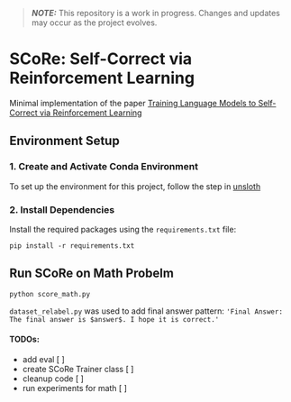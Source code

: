 > **_NOTE:_**  This repository is a work in progress. Changes and updates may occur as the project evolves.


# SCoRe: Self-Correct via Reinforcement Learning
Minimal implementation of the paper [Training Language Models to Self-Correct via Reinforcement Learning](https://arxiv.org/pdf/2409.12917)



## Environment Setup

### 1. Create and Activate Conda Environment

To set up the environment for this project, follow the step in [unsloth](https://github.com/unslothai/unsloth)

### 2. Install Dependencies

Install the required packages using the `requirements.txt` file:

```
pip install -r requirements.txt
```


## Run SCoRe on Math Probelm

```
python score_math.py
```
`dataset_relabel.py` was used to add final answer pattern: ```'Final Answer: The final answer is $answer$. I hope it is correct.'``` 


#### TODOs:
- add eval [ ] 
- create SCoRe Trainer class [ ]
- cleanup code [ ]
- run experiments for math [ ]
